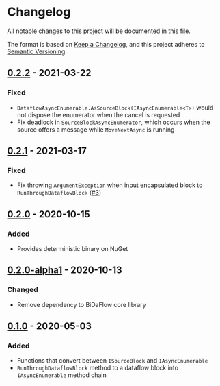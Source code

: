 # Changelog
All notable changes to this project will be documented in this file.

The format is based on [Keep a Changelog](https://keepachangelog.com/en/1.1.0/),
and this project adheres to [Semantic Versioning](https://semver.org/spec/v2.0.0.html).

## [0.2.2] - 2021-03-22
### Fixed
- `DataflowAsyncEnumerable.AsSourceBlock(IAsyncEnumerable<T>)` would not dispose the enumerator when the cancel is requested
- Fix deadlock in `SourceBlockAsyncEnumerator`, which occurs when the source offers a message while `MoveNextAsync` is running

## [0.2.1] - 2021-03-17
### Fixed
- Fix throwing `ArgumentException` when input encapsulated block to `RunThroughDataflowBlock` ([#3](https://github.com/azyobuzin/BiDaFlow/issues/3))

## [0.2.0] - 2020-10-15
### Added
- Provides deterministic binary on NuGet

## [0.2.0-alpha1] - 2020-10-13
### Changed
- Remove dependency to BiDaFlow core library

## [0.1.0] - 2020-05-03
### Added
- Functions that convert between `ISourceBlock` and `IAsyncEnumerable`
- `RunThroughDataflowBlock` method to a dataflow block into `IAsyncEnumerable` method chain

[0.2.2]: https://github.com/azyobuzin/BiDaFlow/releases/tag/asyncenum-v0.2.2
[0.2.1]: https://github.com/azyobuzin/BiDaFlow/releases/tag/asyncenum-v0.2.1
[0.2.0]: https://github.com/azyobuzin/BiDaFlow/releases/tag/asyncenum-v0.2.0
[0.2.0-alpha1]: https://github.com/azyobuzin/BiDaFlow/releases/tag/asyncenum-v0.2.0-alpha1
[0.1.0]: https://github.com/azyobuzin/BiDaFlow/releases/tag/asyncenum-v0.1.0
